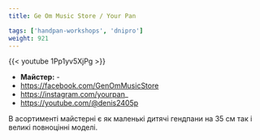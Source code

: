 ```yaml
---
title: Ge Om Music Store / Your Pan

tags: ['handpan-workshops', 'dnipro']
weight: 921
---
```

{{< youtube 1Pp1yv5XjPg >}}

- **Майстер:** -
- https://facebook.com/GenOmMusicStore
- https://instagram.com/yourpan_
- https://youtube.com/@denis2405p

В асортименті майстерні є як маленькі дитячі гендпани на 35 см так і великі повноцінні моделі.
